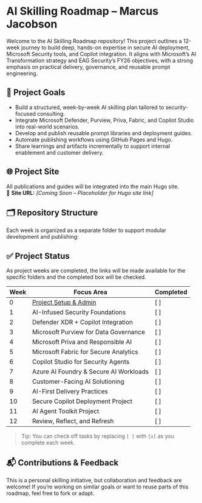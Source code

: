# AI Skilling Roadmap – Marcus Jacobson

Welcome to the AI Skilling Roadmap repository! This project outlines a 12-week journey to build deep, hands-on expertise in secure AI deployment, Microsoft Security tools, and Copilot integration. It aligns with Microsoft’s AI Transformation strategy and EAG Security’s FY26 objectives, with a strong emphasis on practical delivery, governance, and reusable prompt engineering.

## 📌 Project Goals

- Build a structured, week-by-week AI skilling plan tailored to security-focused consulting.
- Integrate Microsoft Defender, Purview, Priva, Fabric, and Copilot Studio into real-world scenarios.
- Develop and publish reusable prompt libraries and deployment guides.
- Automate publishing workflows using GitHub Pages and Hugo.
- Share learnings and artifacts incrementally to support internal enablement and customer delivery.

## 🌐 Project Site

All publications and guides will be integrated into the main Hugo site.  
🔗 **Site URL:** _[Coming Soon – Placeholder for Hugo site link]_

## 🗂️ Repository Structure

Each week is organized as a separate folder to support modular development and publishing:

## ✅ Project Status

As project weeks are completed, the links will be made available for the specific folders and the completed box will be checked.

| Week | Focus Area | Completed |
|------|------------|--------|
| 0 | [Project Setup & Admin](./0%20-%20Project%20Setup%20&%20Admin/README.md) | [ ] |
| 1 | AI-Infused Security Foundations | [ ] |
| 2 | Defender XDR + Copilot Integration | [ ] |
| 3 | Microsoft Purview for Data Governance | [ ] |
| 4 | Microsoft Priva and Responsible AI | [ ] |
| 5 | Microsoft Fabric for Secure Analytics | [ ] |
| 6 | Copilot Studio for Security Agents | [ ] |
| 7 | Azure AI Foundry & Secure AI Workloads | [ ] |
| 8 | Customer-Facing AI Solutioning | [ ] |
| 9 | AI-First Delivery Practices | [ ] |
| 10 | Secure Copilot Deployment Project | [ ] |
| 11 | AI Agent Toolkit Project | [ ] |
| 12 | Review, Reflect, and Refresh | [ ] |

> Tip: You can check off tasks by replacing `[ ]` with `[x]` as you complete each week.

## 📬 Contributions & Feedback

This is a personal skilling initiative, but collaboration and feedback are welcome! If you’re working on similar goals or want to reuse parts of this roadmap, feel free to fork or adapt.